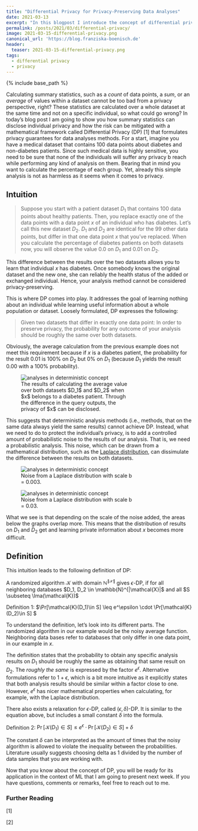```yaml
---
title: "Differential Privacy for Privacy-Preserving Data Analyses"
date: 2021-03-13
excerpt: "In this blogpost I introduce the concept of differential privacy and show you how it can be applied to perform privacy-preserving data analysis."
permalink: /posts/2021/03/differential-privacy/
image: 2021-03-15-differential-privacy.png
canonical_url: 'https://blog.franziska-boenisch.de'
header:
  teaser: 2021-03-15-differential-privacy.png
tags:
  - differential privacy
  - privacy
---
```

<script src="//yihui.org/js/math-code.js"></script>
<!-- Just one possible MathJax CDN below. You may use others. -->
<script async
  src="//mathjax.rstudio.com/latest/MathJax.js?config=TeX-MML-AM_CHTML">
</script>

{% include base_path %}



Calculating summary statistics, such as a *count* of data points, a *sum*, or an *average* of values within a dataset 
cannot be too bad from a privacy perspective, right? 
These statistics are calculated over a whole dataset at the same time and not on a specific individual,
so what could go wrong?
In today’s blog post I am going to show you how summary statistics can disclose individual privacy and how the risk can be 
mitigated with a mathematical framework called Differential Privacy (DP) [1] that formulates privacy guarantees for data analyses methods. 
For a start, imagine you have a medical dataset that contains 100 data points about diabetes and non-diabetes patients. 
Since such medical data is highly sensitive, you need to be sure that none of the individuals will suffer any privacy b
reach while performing any kind of analysis on them. Bearing that in mind you want to calculate the percentage of each group. 
Yet, already this simple analysis is not as harmless as it seems when it comes to privacy. 


## Intuition

> Suppose you start with a patient dataset $D_1$ that contains 100 data points about healthy patients. 
> Then, you replace exactly one of the data points with a data point $x$ of an individual who has diabetes. 
> Let’s call this new dataset $D_2$. $D_1$ and $D_2$ are identical for the 99 other data points, 
> but differ in that one data point $x$ that you’ve replaced. 
> When you calculate the percentage of diabetes patients on both datasets now, you will observe the value 0.0 on $D_1$ and 0.01 on $D_2$. 


This difference between the results over the two datasets allows you to learn that individual $x$ has diabetes. Once somebody knows the original dataset and the new one, she can reliably the health status of the added or exchanged individual. Hence, your analysis method cannot be considered privacy-preserving. 

This is where DP comes into play. It addresses the goal of learning nothing about an individual while learning useful information about a whole population or dataset. Loosely formulated, DP expresses the following: 

> Given two datasets that differ in exactly one data point: In order to preserve privacy, the probability for any outcome of your analysis should be roughly the same over both datasets.

Obviously, the average calculation from the previous example does not meet this requirement because if $x$ is a diabetes patient, the probability for the result 0.01 is 100% on $D_2$ but 0% on $D_1$ (because $D_1$ yields the result 0.00 with a 100% probability).


<figure style="width:60%;">
    <img src="{{ "/files/2021-03-15-differential-privacy/1.png" | prepend: base_path }}"
     alt='analyses in deterministic concept'/>
    <figcaption>The results of calculating the average value over both datasets $D_1$ and $D_2$ when $x$ belongs to a diabetes patient. 
      Through the difference in the query outputs, the privacy of $x$ can be disclosed. </figcaption>
</figure>

This suggests that deterministic analysis methods (i.e., methods, that on the same data always yield the same results) cannot achieve DP. 
Instead, what we need to do to protect the individual’s privacy, is to add a controlled amount of probabilistic noise to the results of our analysis. That is, we need a probabilistic analysis. This noise, which can be drawn from a mathematical distribution, 
such as the [Laplace distribution](https://en.wikipedia.org/wiki/Laplace_distribution), can dissimulate the difference between the results on both datasets. 


<figure style="width:60%;">
    <img src="{{ "/files/2021-03-15-differential-privacy/2.png" | prepend: base_path }}"
     alt='analyses in deterministic concept'/>
    <figcaption>Noise from a Laplace distribution with scale b = 0.003. </figcaption>
</figure>


<figure style="width:60%;">
    <img src="{{ "/files/2021-03-15-differential-privacy/3.png" | prepend: base_path }}"
     alt='analyses in deterministic concept'/>
    <figcaption>Noise from a Laplace distribution with scale b = 0.03. </figcaption>
</figure>

What we see is that depending on the scale of the noise added, the areas below the graphs overlap more. 
This means that the distribution of results on $D_1$ and $D_2$ get and learning private information about $x$ becomes more difficult. 

## Definition
This intuition leads to the following definition of DP:

A randomized algorithm $\mathcal{K}$ with domain $\mathbb{N}^{\|\mathcal{X}\|}$ gives $\epsilon$-DP, if for all neighboring databases $D_1, D_2 \in \mathbb{N}^{\|\mathcal{X}\|$ and all $S \subseteq \Ima(\mathcal{K})$

Definition 1: $\Pr[\mathcal{K}(D_1)\in S] \leq e^\epsilon \cdot \Pr[\mathcal{K}(D_2)\in S] $

To understand the definition, let’s look into its different parts. The randomized algorithm in our example would be the noisy average function. Neighboring data bases refer to databases that only differ in one data point, in our example in $x$.

The definition states that the probability to obtain any specific analysis results on $D_1$ should be roughly the same as obtaining that same result on $D_2$. The *roughly the same* is expressed by the factor $e^\epsilon$. Alternative formulations refer to $1+\epsilon$, which is a bit more intuitive as it explicitly states that both analysis results should be similar within a factor close to one. However, $e^\epsilon$ has nicer mathematical properties when calculating, for example, with the Laplace distribution.

There also exists a relaxation for $\epsilon$-DP, called $(\epsilon, \delta)$-DP. It is similar to the equation above, but includes a small constant $\delta$ into the formula.

Definition 2: $\Pr[\mathcal{K}(D_1)\in S] \leq e^\epsilon \cdot \Pr[\mathcal{K}(D_2)\in S]  + \delta$

The constant $\delta$ can be interpreted as the amount of times that the noisy algorithm is allowed to violate the inequality between the probabilities. Literature usually suggests choosing delta as 1 divided by the number of data samples that you are working with.

Now that you know about the concept of DP, you will be ready for its application in the context of ML that I am going to present next week. If you have questions, comments or remarks, feel free to reach out to me.

### Further Reading
\[1\] 

\[2\] 
